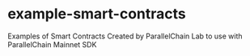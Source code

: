 # example-smart-contracts
Examples of Smart Contracts Created by ParallelChain Lab to use with ParallelChain Mainnet SDK
